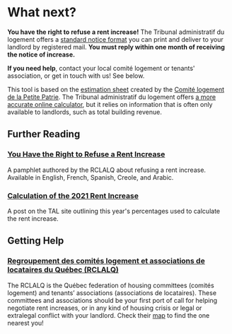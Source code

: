 # What next?

**You have the right to refuse a rent increase!** The Tribunal administratif du logement offers a [standard notice format](https://www.tal.gouv.qc.ca/sites/default/files/notices/TAL_810A_E.pdf) you can print and deliver to your landlord by registered mail. **You must reply within one month of receiving the notice of increase.**

**If you need help**, contact your local comité logement or tenants' association, or get in touch with us! See below.

This tool is based on the [estimation sheet](https://comitelogementpetitepatrie.org/wp-content/uploads/2021/02/hausse2021.pdf) created by the [Comité logement de la Petite Patrie](https://comitelogementpetitepatrie.org/). The Tribunal administratif du logement offers [a more accurate online calculator](https://www.tal.gouv.qc.ca/fr/calcul-pour-la-fixation-de-loyer/outil-de-calcul), but it relies on information that is often only available to landlords, such as total building revenue.

## Further Reading

### [You Have the Right to Refuse a Rent Increase](https://rclalq.qc.ca/outils/hausse-de-loyer)

A pamphlet authored by the RCLALQ about refusing a rent increase. Available in English, French, Spanish, Creole, and Arabic.

### [Calculation of the 2021 Rent Increase](https://www.tal.gouv.qc.ca/en/news/calculation-of-the-2021-rent-increase)

A post on the TAL site outlining this year's percentages used to calculate the rent increase.


## Getting Help

### [Regroupement des comités logement et associations de locataires du Québec (RCLALQ)](https://rclalq.qc.ca/)

The RCLALQ is the Québec federation of housing committees (comités logement) and tenants’ associations (associations de locataires). These committees and associations should be your first port of call for helping negotiate rent increases, or in any kind of housing crisis or legal or extralegal conflict with your landlord. Check their [map](https://rclalq.qc.ca/comites-logement/) to find the one nearest you!


